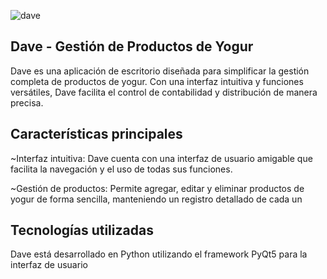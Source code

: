 ![dave](https://github.com/Jred0n29/dave/assets/69601528/f20d7988-2ef2-4a9a-8e20-74d9d4f96d44)

## Dave - Gestión de Productos de Yogur

Dave es una aplicación de escritorio diseñada para simplificar la gestión completa de productos de yogur. Con una interfaz intuitiva y funciones versátiles, Dave facilita el control de contabilidad y distribución de manera precisa.


## Características principales

~Interfaz intuitiva: Dave cuenta con una interfaz de usuario amigable que facilita la navegación y el uso de todas sus funciones.

~Gestión de productos: Permite agregar, editar y eliminar productos de yogur de forma sencilla, manteniendo un registro detallado de cada un

## Tecnologías utilizadas

Dave está desarrollado en Python utilizando el framework PyQt5 para la interfaz de usuario
